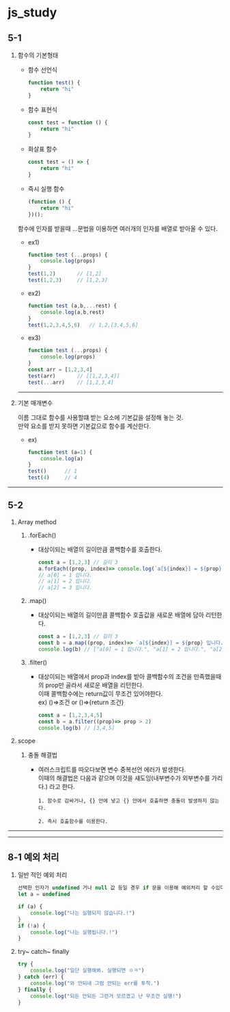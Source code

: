 # js_study

## 5-1

1. 함수의 기본형태 

    + 함수 선언식

        ```javascript
        function test() {
            return "hi"
        }
        ```
    + 함수 표현식

        ```javascript
        const test = function () {
            return "hi"
        }
        ```
    + 화살표 함수 
    
        ```javascript
        const test = () => {
            return "hi"
        }
        ```     
    + 즉시 실행 함수

        ```javascript
        (function () {
            return "hi"
        })();
        ```  
    함수에 인자를 받을때 ...문법을 이용하면 여러개의 인자를 배열로 받아올 수 있다.

    + ex1)
        ```javascript
        function test (...props) {
            console.log(props)
        }
        test(1,2)       // [1,2]
        test(1,2,3)     // [1,2,3]
        ```
    + ex2)
        ```javascript
        function test (a,b,...rest) {
            console.log(a,b,rest)
        }
        test(1,2,3,4,5,6)   // 1,2,[3,4,5,6]
        ```
    + ex3)
        ```javascript
        function test (...props) {
            console.log(props)
        }
        const arr = [1,2,3,4]
        test(arr)       // [[1,2,3,4]]
        test(...arr)    // [1,2,3,4]
        ```
    -------------------------------------  
2. 기본 매개변수

    이름 그대로 함수를 사용할떄 받는 요소에 기본값을 설정해 놓는 것.  
    만약 요소를 받지 못하면 기본값으로 함수를 계산한다.

    + ex)

        ```javascript
        function test (a=1) {
            console.log(a)
        }
        test()      // 1
        test(4)     // 4
        ```
-------------------------------------

## 5-2

1. Array method

    1. .forEach()  

        + 대상이되는 배열의 길이만큼 콜백함수를 호출한다.

            ```javascript
            const a = [1,2,3] // 길이 3
            a.forEach((prop, index)=> console.log(`a[${index}] = ${prop} 입니다.`))
            // a[0] = 1 입니다.
            // a[1] = 2 입니다.
            // a[2] = 3 입니다.
            ```
    
    2. .map()

        + 대상이되는 배열의 길이만큼 콜백함수 호출값을 새로운 배열에 담아 리턴한다.

            ```javascript
            const a = [1,2,3] // 길이 3
            const b = a.map((prop, index)=> `a[${index}] = ${prop} 입니다.`)
            console.log(b) // ["a[0] = 1 입니다.", "a[1] = 2 입니다.", "a[2] = 3 입니다."]
            ```

    3. .filter()

        + 대상이되는 배열에서 prop과 index를 받아 콜백함수의 조건을 만족했을때의 prop만 골라서 새로운 배열을 리턴한다.  
        이때 콜백함수에는 return값이 무조건 있어야한다.  
        ex) ()=>조건 or ()=>{return 조건}

            ```javascript
            const a = [1,2,3,4,5]
            const b = a.filter((prop)=> prop > 2) 
            console.log(b) // [3,4,5]
            ```
2. scope

    1. 충돌 해결법

        + 여러스크립트를 따오다보면 변수 중복선언 에러가 발생한다.  
        이때의 해결법은 다음과 같으며 이것을 섀도잉(내부변수가 외부변수를 가리다.) 라고 한다.

            ```
            1. 함수로 감싸거나, {} 안에 넣고 {} 안에서 호출하면 충돌이 발생하지 않는다. 

            2. 즉시 호출함수를 이용한다. 
            ```
        

-------------------------------------
-------------------------------------

## 8-1 예외 처리

1. 일반 적인 예외 처리

    ```javascript
    선택한 인자가 undefined 거나 null 값 등일 경우 if 문을 이용해 예외처리 할 수있다.
    let a = undefined
    
    if (a) {
        console.log("나는 실행되지 않습니다.!")
    }
    if (!a) {
        console.log("나는 실행됩니다.!")
    }

    ```
2. try~ catch~ finally

    ```javascript
    try {
        console.log("일단 실행해봐. 실행되면 ㅇㅋ")
    } catch (err) {
        console.log("와 안되네 그럼 안되는 err를 투척.")
    } finally {
        console.log("되든 안되든 그런거 모르겠고 난 무조건 실행!")
    }
    ```